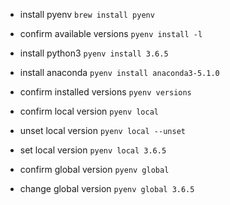 - install pyenv
`brew install pyenv`

- confirm available versions
`pyenv install -l`

- install python3
`pyenv install 3.6.5`

- install anaconda
`pyenv install anaconda3-5.1.0`

- confirm installed versions
`pyenv versions`

- confirm local version
`pyenv local`

- unset local version
`pyenv local --unset`

- set local version
`pyenv local 3.6.5`

- confirm global version
`pyenv global `

- change global version
`pyenv global 3.6.5`
